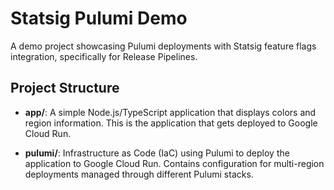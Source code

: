 # Statsig Pulumi Demo

A demo project showcasing Pulumi deployments with Statsig feature flags integration, specifically for Release Pipelines.

## Project Structure

- **app/**: A simple Node.js/TypeScript application that displays colors and region information. This is the application that gets deployed to Google Cloud Run.

- **pulumi/**: Infrastructure as Code (IaC) using Pulumi to deploy the application to Google Cloud Run. Contains configuration for multi-region deployments managed through different Pulumi stacks.

